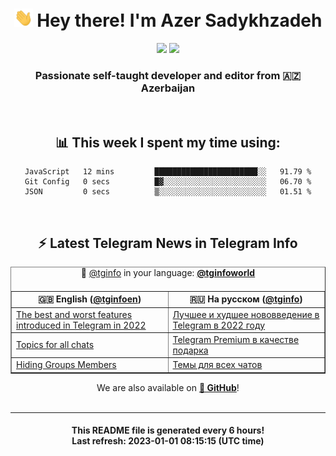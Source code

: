 <div align="center">
	<div>
		<h1>
      <img src="./assets/hi.gif" width="30px"> Hey there! I'm Azer Sadykhzadeh
    </h1>
    <img height="18" src="https://komarev.com/ghpvc/?username=sadykhzadeh&label=Views&color=2081c1&style=flat-square" />
		<a href="https://wakatime.com/@Azer"> <img height="18" src="https://wakatime.com/badge/user/f80ae27a-c328-426f-a381-bc84136e2dd6.svg" /> </a>
    <h3>
      Passionate self-taught developer and editor from 🇦🇿 Azerbaijan
    </h3>
  </div>
  <br>

<h2>📊 This week I spent my time using:</h2>

<!--START_SECTION:waka-->

```text
JavaScript   12 mins         ███████████████████████░░   91.79 %
Git Config   0 secs          █▓░░░░░░░░░░░░░░░░░░░░░░░   06.70 %
JSON         0 secs          ▒░░░░░░░░░░░░░░░░░░░░░░░░   01.51 %
```

<!--END_SECTION:waka-->

<br>

<h2>⚡️ Latest Telegram News in Telegram Info</h2>
  <table border>
		<tr>
			<th width="50%">🇬🇧 English (<a href="https://t.me/tginfoen">@tginfoen</a>)</th>
			<th>🇷🇺 На русском (<a href="https://t.me/tginfo">@tginfo</a>)</th>
		</tr>
		<caption>🚩 <a href="https://t.me/tginfo">@tginfo</a> in your language: <a href="https://t.me/tginfoworld"><b>@tginfoworld</b></a><caption/>
  <tr><td><a href="https://t.me/tginfoen/1584">The best and worst features introduced in Telegram in 2022</a></td>
    <td><a href="https://t.me/tginfo/3559">Лучшее и худшее нововведение в Telegram в 2022 году</a></td></tr><tr><td><a href="https://t.me/tginfoen/1583">Topics for all chats</a></td>
    <td><a href="https://t.me/tginfo/3558">Telegram Premium в качестве подарка</a></td></tr><tr><td><a href="https://t.me/tginfoen/1582">Hiding Groups Members</a></td>
    <td><a href="https://t.me/tginfo/3557">Темы для всех чатов</a></td></tr>
</table>
We are also available on <a href="https://github.com/tginfo"><b>🐙 GitHub</b></a>!
</div>

<br>
<hr>
<h4 align="center">This README file is generated <b>every 6 hours</b>!</br>Last refresh: <b>2023-01-01 08:15:15 (UTC time)</b></h4>
